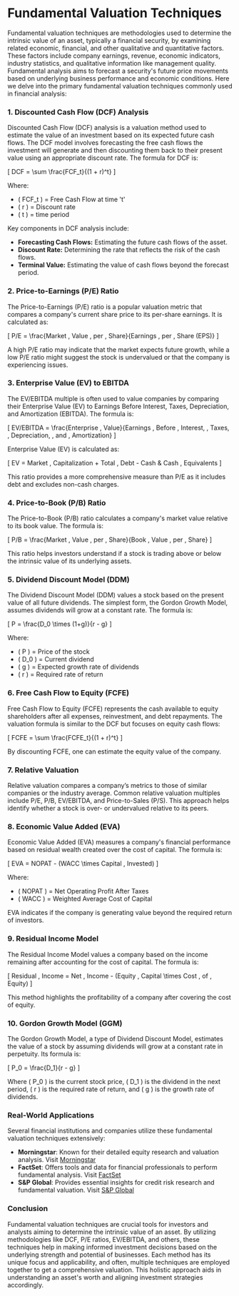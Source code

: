 # Fundamental Valuation Techniques

Fundamental valuation techniques are methodologies used to determine the intrinsic value of an asset, typically a financial security, by examining related economic, financial, and other qualitative and quantitative factors. These factors include company earnings, revenue, economic indicators, industry statistics, and qualitative information like management quality. Fundamental analysis aims to forecast a security's future price movements based on underlying business performance and economic conditions. Here we delve into the primary fundamental valuation techniques commonly used in financial analysis:

### 1. Discounted Cash Flow (DCF) Analysis

Discounted Cash Flow (DCF) analysis is a valuation method used to estimate the value of an investment based on its expected future cash flows. The DCF model involves forecasting the free cash flows the investment will generate and then discounting them back to their present value using an appropriate discount rate. The formula for DCF is:

\[ DCF = \sum \frac{FCF_t}{(1 + r)^t} \]

Where:
- \( FCF_t \) = Free Cash Flow at time 't'
- \( r \) = Discount rate
- \( t \) = time period

Key components in DCF analysis include:

- **Forecasting Cash Flows:** Estimating the future cash flows of the asset.
- **Discount Rate:** Determining the rate that reflects the risk of the cash flows.
- **Terminal Value:** Estimating the value of cash flows beyond the forecast period.

### 2. Price-to-Earnings (P/E) Ratio

The Price-to-Earnings (P/E) ratio is a popular valuation metric that compares a company's current share price to its per-share earnings. It is calculated as:

\[ P/E = \frac{Market \, Value \, per \, Share}{Earnings \, per \, Share (EPS)} \]

A high P/E ratio may indicate that the market expects future growth, while a low P/E ratio might suggest the stock is undervalued or that the company is experiencing issues. 

### 3. Enterprise Value (EV) to EBITDA

The EV/EBITDA multiple is often used to value companies by comparing their Enterprise Value (EV) to Earnings Before Interest, Taxes, Depreciation, and Amortization (EBITDA). The formula is:

\[ EV/EBITDA = \frac{Enterprise \, Value}{Earnings \, Before \, Interest, \, Taxes, \, Depreciation, \, and \, Amortization} \]

Enterprise Value (EV) is calculated as:

\[ EV = Market \, Capitalization + Total \, Debt - Cash \& Cash \, Equivalents \]

This ratio provides a more comprehensive measure than P/E as it includes debt and excludes non-cash charges.

### 4. Price-to-Book (P/B) Ratio

The Price-to-Book (P/B) ratio calculates a company's market value relative to its book value. The formula is:

\[ P/B = \frac{Market \, Value \, per \, Share}{Book \, Value \, per \, Share} \]

This ratio helps investors understand if a stock is trading above or below the intrinsic value of its underlying assets.

### 5. Dividend Discount Model (DDM)

The Dividend Discount Model (DDM) values a stock based on the present value of all future dividends. The simplest form, the Gordon Growth Model, assumes dividends will grow at a constant rate. The formula is:

\[ P = \frac{D_0 \times (1+g)}{r - g} \]

Where:
- \( P \) = Price of the stock
- \( D_0 \) = Current dividend
- \( g \) = Expected growth rate of dividends
- \( r \) = Required rate of return

### 6. Free Cash Flow to Equity (FCFE)

Free Cash Flow to Equity (FCFE) represents the cash available to equity shareholders after all expenses, reinvestment, and debt repayments. The valuation formula is similar to the DCF but focuses on equity cash flows:

\[ FCFE = \sum \frac{FCFE_t}{(1 + r)^t} \]

By discounting FCFE, one can estimate the equity value of the company.

### 7. Relative Valuation

Relative valuation compares a company’s metrics to those of similar companies or the industry average. Common relative valuation multiples include P/E, P/B, EV/EBITDA, and Price-to-Sales (P/S). This approach helps identify whether a stock is over- or undervalued relative to its peers.

### 8. Economic Value Added (EVA)

Economic Value Added (EVA) measures a company's financial performance based on residual wealth created over the cost of capital. The formula is:

\[ EVA = NOPAT - (WACC \times Capital \, Invested) \]

Where:
- \( NOPAT \) = Net Operating Profit After Taxes
- \( WACC \) = Weighted Average Cost of Capital

EVA indicates if the company is generating value beyond the required return of investors.

### 9. Residual Income Model

The Residual Income Model values a company based on the income remaining after accounting for the cost of capital. The formula is:

\[ Residual \, Income = Net \, Income - (Equity \, Capital \times Cost \, of \, Equity) \]

This method highlights the profitability of a company after covering the cost of equity.

### 10. Gordon Growth Model (GGM)

The Gordon Growth Model, a type of Dividend Discount Model, estimates the value of a stock by assuming dividends will grow at a constant rate in perpetuity. Its formula is:

\[ P_0 = \frac{D_1}{r - g} \]

Where \( P_0 \) is the current stock price, \( D_1 \) is the dividend in the next period, \( r \) is the required rate of return, and \( g \) is the growth rate of dividends.

### Real-World Applications 

Several financial institutions and companies utilize these fundamental valuation techniques extensively:

- **Morningstar**: Known for their detailed equity research and valuation analysis. Visit [Morningstar](https://www.morningstar.com/)
- **FactSet**: Offers tools and data for financial professionals to perform fundamental analysis. Visit [FactSet](https://www.factset.com/)
- **S&P Global**: Provides essential insights for credit risk research and fundamental valuation. Visit [S&P Global](https://www.spglobal.com/)

### Conclusion

Fundamental valuation techniques are crucial tools for investors and analysts aiming to determine the intrinsic value of an asset. By utilizing methodologies like DCF, P/E ratios, EV/EBITDA, and others, these techniques help in making informed investment decisions based on the underlying strength and potential of businesses. Each method has its unique focus and applicability, and often, multiple techniques are employed together to get a comprehensive valuation. This holistic approach aids in understanding an asset's worth and aligning investment strategies accordingly.
